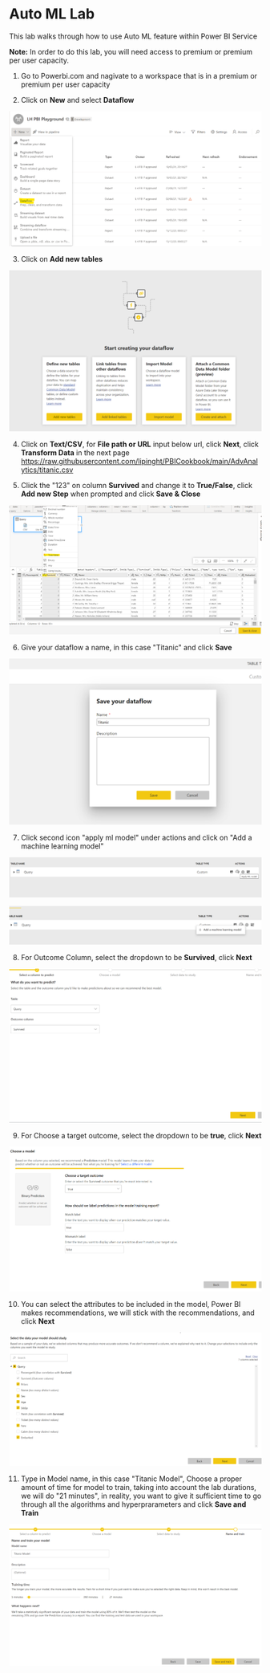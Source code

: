 # Auto ML Lab
This lab walks through how to use Auto ML feature within Power BI Service

**Note:** In order to do this lab, you will need access to premium or premium per user capacity.


1. Go to Powerbi.com and nagivate to a workspace that is in a premium or premium per user capacity

2. Click on **New** and select **Dataflow**

![automl.png](images/automl.png)

3. Click on **Add new tables** 

![automl2.png](images/automl2.png)

4. Click on **Text/CSV**, for **File path or URL** input below url, click **Next**, click **Transform Data** in the next page
https://raw.githubusercontent.com/lipinght/PBICookbook/main/AdvAnalytics/titanic.csv

5. Click the "123" on column **Survived** and change it to **True/False**, click **Add new Step** when prompted and click **Save & Close**

![automl3.png](images/automl3.png)

6. Give your dataflow a name, in this case "Titanic" and click **Save**

![automl4.png](images/automl4.png)

7. Click second icon "apply ml model" under actions and click on "Add a machine learning model" 

![automl5.png](images/automl5.png)

![automl6.png](images/automl6.png)

8. For Outcome Column, select the dropdown to be **Survived**, click **Next**

![automl7.png](images/automl7.png)

9. For Choose a target outcome, select the dropdown to be **true**, click **Next**

![automl8.png](images/automl8.png)

10. You can select the attributes to be included in the model, Power BI makes recommendations, we will stick with the recommendations, and click **Next**

![automl9.png](images/automl9.png)

11. Type in Model name, in this case "Titanic Model", Choose a proper amount of time for model to train, taking into account the lab durations, we will do "21 minutes", in reality, you want to give it sufficient time to go through all the algorithms and hyperprarameters and click **Save and Train**

![automl10.png](images/automl10.png)